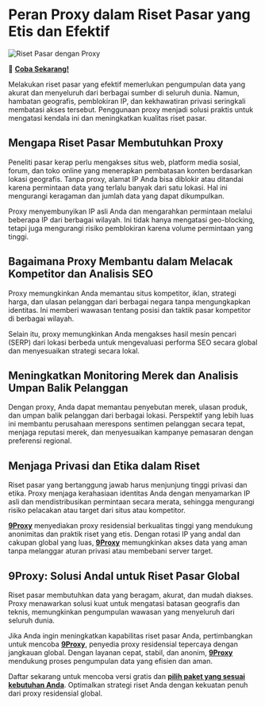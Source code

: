 # Peran Proxy dalam Riset Pasar yang Etis dan Efektif  

![Riset Pasar dengan Proxy](https://instapay.id/blog/wp-content/uploads/2023/11/top-viewtop-view-manager-employee-doing-teamwork-business-office-looking-charts-laptop-display.jpg)

🌱 [**Coba Sekarang!**](https://9proxyofficial.short.gy/github-pricing-nathan275)

Melakukan riset pasar yang efektif memerlukan pengumpulan data yang akurat dan menyeluruh dari berbagai sumber di seluruh dunia. Namun, hambatan geografis, pemblokiran IP, dan kekhawatiran privasi seringkali membatasi akses tersebut. Penggunaan proxy menjadi solusi praktis untuk mengatasi kendala ini dan meningkatkan kualitas riset pasar.

## Mengapa Riset Pasar Membutuhkan Proxy

Peneliti pasar kerap perlu mengakses situs web, platform media sosial, forum, dan toko online yang menerapkan pembatasan konten berdasarkan lokasi geografis. Tanpa proxy, alamat IP Anda bisa diblokir atau ditandai karena permintaan data yang terlalu banyak dari satu lokasi. Hal ini mengurangi keragaman dan jumlah data yang dapat dikumpulkan.

Proxy menyembunyikan IP asli Anda dan mengarahkan permintaan melalui beberapa IP dari berbagai wilayah. Ini tidak hanya mengatasi geo-blocking, tetapi juga mengurangi risiko pemblokiran karena volume permintaan yang tinggi.

## Bagaimana Proxy Membantu dalam Melacak Kompetitor dan Analisis SEO

Proxy memungkinkan Anda memantau situs kompetitor, iklan, strategi harga, dan ulasan pelanggan dari berbagai negara tanpa mengungkapkan identitas. Ini memberi wawasan tentang posisi dan taktik pasar kompetitor di berbagai wilayah.

Selain itu, proxy memungkinkan Anda mengakses hasil mesin pencari (SERP) dari lokasi berbeda untuk mengevaluasi performa SEO secara global dan menyesuaikan strategi secara lokal.

## Meningkatkan Monitoring Merek dan Analisis Umpan Balik Pelanggan

Dengan proxy, Anda dapat memantau penyebutan merek, ulasan produk, dan umpan balik pelanggan dari berbagai lokasi. Perspektif yang lebih luas ini membantu perusahaan merespons sentimen pelanggan secara tepat, menjaga reputasi merek, dan menyesuaikan kampanye pemasaran dengan preferensi regional.

## Menjaga Privasi dan Etika dalam Riset

Riset pasar yang bertanggung jawab harus menjunjung tinggi privasi dan etika. Proxy menjaga kerahasiaan identitas Anda dengan menyamarkan IP asli dan mendistribusikan permintaan secara merata, sehingga mengurangi risiko pelacakan atau target dari situs atau kompetitor.

[**9Proxy**](https://9proxyofficial.short.gy/github-homepage-nathan275) menyediakan proxy residensial berkualitas tinggi yang mendukung anonimitas dan praktik riset yang etis. Dengan rotasi IP yang andal dan cakupan global yang luas, [**9Proxy**](https://9proxyofficial.short.gy/github-homepage-nathan275) memungkinkan akses data yang aman tanpa melanggar aturan privasi atau membebani server target.

## 9Proxy: Solusi Andal untuk Riset Pasar Global

Riset pasar membutuhkan data yang beragam, akurat, dan mudah diakses. Proxy menawarkan solusi kuat untuk mengatasi batasan geografis dan teknis, memungkinkan pengumpulan wawasan yang menyeluruh dari seluruh dunia.

Jika Anda ingin meningkatkan kapabilitas riset pasar Anda, pertimbangkan untuk mencoba [**9Proxy**](https://9proxyofficial.short.gy/github-homepage-nathan275), penyedia proxy residensial tepercaya dengan jangkauan global. Dengan layanan cepat, stabil, dan anonim, [**9Proxy**](https://9proxyofficial.short.gy/github-homepage-nathan275) mendukung proses pengumpulan data yang efisien dan aman.

Daftar sekarang untuk mencoba versi gratis dan [**pilih paket yang sesuai kebutuhan Anda**](https://9proxyofficial.short.gy/github-pricing-nathan275). Optimalkan strategi riset Anda dengan kekuatan penuh dari proxy residensial global.
